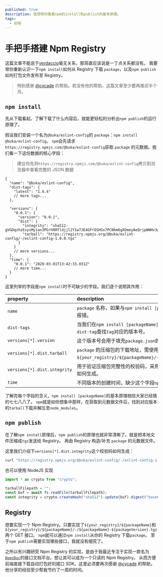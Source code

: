 ```yaml
---
published: true
description: 我想带你看看npm的install和publish的基本原理。
tags:
  - 前端
---
```


# 手把手搭建 Npm Registry

这篇文章不能说于[verdaccio](https://verdaccio.org/)毫无关系，那简直应该说是一丁点关系都没有。
我要带你重新认识一下`npm install`如何从 Registry 下载 `package`，以及`npm publish`如何打包文件发布至 Registry。

> 特别感谢 [@cycade](https://github.com/cycade) 的帮助。若没有他的帮助，这篇文章至少要再推迟半个月。

## `npm install`

先从下载看起，了解下载了什么内容后，就能更轻松的分析出`npm publish`的运行原理了。

假设我们安装一个名为`@buka/eslint-config`的 `package`：`npm install @buka/eslint-config`。
`npm`会先请求`https://registry.npmjs.com/@buka/eslint-config`获取 `package` 的元数据。我们看一下这份数据的核心字段：

> 建议你先将`https://registry.npmjs.com/@buka/eslint-config`拷贝到浏览器中查看完整的 JSON 数据

```jsonc
{
  "name": "@buka/eslint-config",
  "dist-tags": {
    "latest": "1.6.4"
    // more tags...
  },

  "versions": {
    "0.0.1": {
      "version": "0.0.1",
      "dist": {
        "integrity": "sha512-gVGDqzhzEsysMy1an3PGrhRRTldjjl2Y1w7JE4GFrOSHSx7PCNhm6gXDmeyAeQrjpWWHv3gav/412k6s39HejA==",
        "tarball": "https://registry.npmjs.org/@buka/eslint-config/-/eslint-config-1.0.0.tgz"
      }
    }
    // more versions...
  },
  "time": {
    "0.0.1": "2020-03-01T13:42:33.031Z"
    // more time...
  }
}
```

这里列举的字段是`npm install`时不可缺少的字段。我们逐个说明其作用：

| property                     | description                                                                                                                                   |
| :--------------------------- | :-------------------------------------------------------------------------------------------------------------------------------------------- |
| `name`                       | `package` 名称，如果与`npm install [packageName]`指定的包名不一致，`npm`命令会报错。                                                          |
| `dist-tags`                  | 当我们在`npm install [packageName]@[tag]`指定 `package` 的 `tag` 时，`npm` 会通过`dist-tag`查找`tag`对应的版本号。                            |
| `versions[*].version`        | 这个版本号会用于填充`package.json`的`dependencies`的版本号。                                                                                  |
| `versions[*].dist.tarball`   | `package` 的压缩包的下载地址，需使用`tgz`压缩。下载地址的格式一般为`${your_registry}/${packageName}/-/${packageName}-${packageVersion}.tgz`。 |
| `versions[*].dist.integrity` | 用于验证压缩包完整性的校验码，采用`sha512`哈希算法。`npm publish`章节详细介绍如何生成。                                                       |
| `time`                       | 不同版本的创建时间，缺少这个字段`npm`也会报错。                                                                                               |

了解完每个字段的含义，`npm install [packageName]`的基本原理相信大家已经猜的七七八八了。
`npm`就是如你想象中那样，在获取到元数据文件后，找到对应版本的`tarball`下载并解压至`node_modules`。

## `npm publish`

在了解`npm install`原理后，`npm publish`的原理也就非常清晰了。就是把本地文件压缩成`tgz`发送给 Registry。
再由 Registry 构造/补充 `package` 的元数据文件。

这里我们介绍下`versions[*].dist.integrity`这个校验码如何生成：

```bash
curl "https://registry.npmjs.org/@buka/eslint-config/-/eslint-config-1.0.0.tgz" | openssl dgst -binary -sha512 | openssl base64 -A
```

也可以使用 NodeJS 实现

```typescript
import * as crypto from "crypto";

tarballFilepath = "";
const buf = await fs.readFile(tarballFilepath);
const integrity = crypto.createHash("sha512").update(buf).digest("base64");
```

## Registry

想要实现一个 Npm Registry。只要实现了`${your_registry}/${packageName}`和`${your_registry}/${packageName}/-/${packageName}-${packageVersion}.tgz`两个 GET 接口。
`npm`就可以通过`npm install`从你的 Registry 下载`package`。 至于`npm publish`需要实现哪些接口，我就没有细究了。

之所以有兴趣研究 Npm Registry 的实现，是由于我最近专注于实现一款名为[`OpenDoc`](https://github.com/buka-lnc/app.opendoc)的接口文档平台。想让其可以成为一个只读的 Npm Registry。
从而方便前端直接下载自动打包好的接口 SDK。这里必须要再次感谢 [@cycade](https://github.com/cycade) 的帮助，他分享的经验至少帮我节约了一周的时间。
